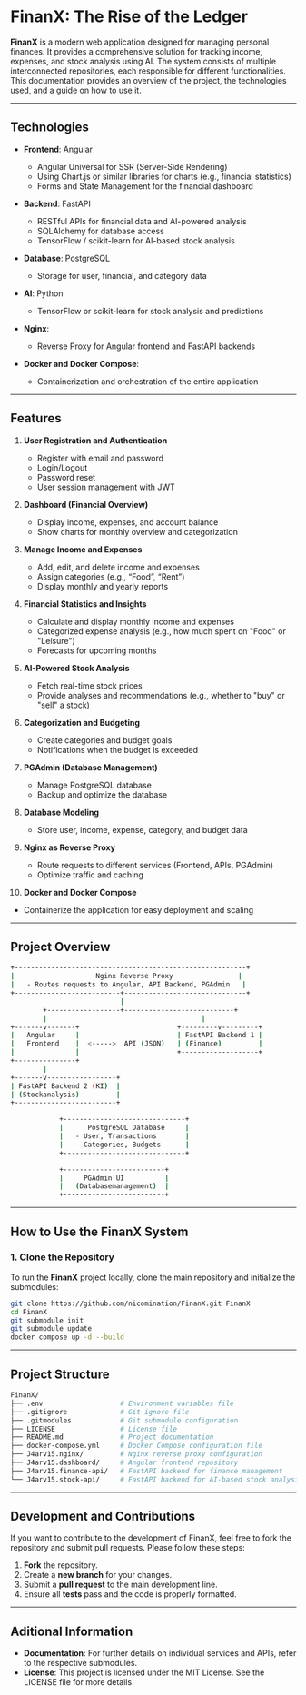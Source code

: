 # FinanX: The Rise of the Ledger

**FinanX** is a modern web application designed for managing personal finances. It provides a comprehensive solution for tracking income, expenses, and stock analysis using AI. The system consists of multiple interconnected repositories, each responsible for different functionalities. This documentation provides an overview of the project, the technologies used, and a guide on how to use it.

---

## Technologies

- **Frontend**: Angular
  - Angular Universal for SSR (Server-Side Rendering)
  - Using Chart.js or similar libraries for charts (e.g., financial statistics)
  - Forms and State Management for the financial dashboard

- **Backend**: FastAPI
  - RESTful APIs for financial data and AI-powered analysis
  - SQLAlchemy for database access
  - TensorFlow / scikit-learn for AI-based stock analysis

- **Database**: PostgreSQL
  - Storage for user, financial, and category data

- **AI**: Python
  - TensorFlow or scikit-learn for stock analysis and predictions

- **Nginx**:
  - Reverse Proxy for Angular frontend and FastAPI backends

- **Docker and Docker Compose**:
  - Containerization and orchestration of the entire application

---

## Features

1. **User Registration and Authentication**
   - Register with email and password
   - Login/Logout
   - Password reset
   - User session management with JWT

2. **Dashboard (Financial Overview)**
   - Display income, expenses, and account balance
   - Show charts for monthly overview and categorization

3. **Manage Income and Expenses**
   - Add, edit, and delete income and expenses
   - Assign categories (e.g., “Food”, “Rent”)
   - Display monthly and yearly reports

4. **Financial Statistics and Insights**
   - Calculate and display monthly income and expenses
   - Categorized expense analysis (e.g., how much spent on "Food" or "Leisure")
   - Forecasts for upcoming months

5. **AI-Powered Stock Analysis**
   - Fetch real-time stock prices
   - Provide analyses and recommendations (e.g., whether to "buy" or "sell" a stock)

6. **Categorization and Budgeting**
   - Create categories and budget goals
   - Notifications when the budget is exceeded

7. **PGAdmin (Database Management)**
   - Manage PostgreSQL database
   - Backup and optimize the database

8. **Database Modeling**
   - Store user, income, expense, category, and budget data

9. **Nginx as Reverse Proxy**
   - Route requests to different services (Frontend, APIs, PGAdmin)
   - Optimize traffic and caching

10. **Docker and Docker Compose**
   - Containerize the application for easy deployment and scaling

---

## Project Overview

```bash
+---------------------------------------------------------+
|                    Nginx Reverse Proxy                |
|   - Routes requests to Angular, API Backend, PGAdmin   |
+--------------------------+------------------------------+
                           |
        +------------------+---------------------------+
        |                                      |
+-------v-------+                        +---------v---------+
|   Angular     |                        | FastAPI Backend 1 |
|   Frontend    |  <----->  API (JSON)   | (Finance)         |
|               |                        +-------------------+
+---------------+
        |
+-------v-----------------+
| FastAPI Backend 2 (KI)  |
| (Stockanalysis)         |
+-------------------------+

            +------------------------------+
            |      PostgreSQL Database     |
            |   - User, Transactions       |
            |   - Categories, Budgets      |
            +------------------------------+

            +-------------------------+
            |     PGAdmin UI          |
            |   (Databasemanagement)  |
            +-------------------------+
```

---

## How to Use the FinanX System

### 1. Clone the Repository

To run the **FinanX** project locally, clone the main repository and initialize the submodules:

```bash
git clone https://github.com/nicomination/FinanX.git FinanX
cd FinanX
git submodule init
git submodule update
docker compose up -d --build
```

---

## Project Structure

```bash
FinanX/
├── .env                   # Environment variables file
├── .gitignore             # Git ignore file
├── .gitmodules            # Git submodule configuration
├── LICENSE                # License file
├── README.md              # Project documentation
├── docker-compose.yml     # Docker Compose configuration file
├── J4arv15.nginx/         # Nginx reverse proxy configuration
├── J4arv15.dashboard/     # Angular frontend repository
├── J4arv15.finance-api/   # FastAPI backend for finance management
└── J4arv15.stock-api/     # FastAPI backend for AI-based stock analysis
```
---

## Development and Contributions

If you want to contribute to the development of FinanX, feel free to fork the repository and submit pull requests. Please follow these steps:

1. **Fork** the repository.
2. Create a **new branch** for your changes.
3. Submit a **pull request** to the main development line.
4. Ensure all **tests** pass and the code is properly formatted.

---

## Aditional Information

- **Documentation**: For further details on individual services and APIs, refer to the respective submodules.
- **License**: This project is licensed under the MIT License. See the LICENSE file for more details.